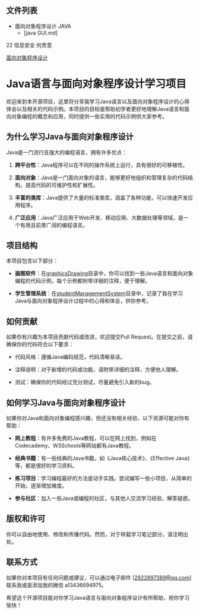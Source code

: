 

## 文件列表

- 面向对象程序设计 JAVA
    - [java GUI.md]

22 信息安全 何贵意 

[面向对象程序设计](https://github.com/ShiyuBanzhou/-JAVA/tree/main)
# Java语言与面向对象程序设计学习项目

欢迎来到本开源项目，这里将分享我学习Java语言以及面向对象程序设计的心得体会以及相关的代码示例。本项目的目标是帮助初学者更好地理解Java语言和面向对象编程的概念和应用，同时提供一些实用的代码示例供大家参考。

## 为什么学习Java与面向对象程序设计

Java是一门流行且强大的编程语言，拥有许多优点：

1. **跨平台性**：Java程序可以在不同的操作系统上运行，具有很好的可移植性。

2. **面向对象**：Java是一门面向对象的语言，能够更好地组织和管理复杂的代码结构，提高代码的可维护性和扩展性。

3. **丰富的类库**：Java提供了大量的标准类库，涵盖了各种功能，可以快速开发应用程序。

4. **广泛应用**：Java广泛应用于Web开发、移动应用、大数据处理等领域，是一个有用且前景广阔的编程语言。

## 项目结构

本项目包含以下部分：

- **画图软件**：在[graphicsDrawing](https://github.com/ShiyuBanzhou/-JAVA/tree/main/graphicsDrawing)目录中，你可以找到一些Java语言和面向对象编程的代码示例，每个示例都附带详细的注释，便于理解。

- **学生管理系统**：在[studentManagementSystem](https://github.com/ShiyuBanzhou/-JAVA/tree/main/studentManagementSystem)目录中，记录了我在学习Java与面向对象程序设计过程中的心得和体会，供你参考。

## 如何贡献

如果你有兴趣为本项目贡献代码或改进，欢迎提交Pull Request。在提交之前，请确保你的代码符合以下要求：

- 代码风格：遵循Java编码规范，代码清晰易读。

- 注释说明：对于新增的代码或功能，请附带详细的注释，方便他人理解。

- 测试：确保你的代码经过充分测试，尽量避免引入新的bug。

## 如何学习Java与面向对象程序设计

如果你对Java和面向对象编程感兴趣，但还没有相关经验，以下资源可能对你有帮助：

- **网上教程**：有许多免费的Java教程，可以在网上找到，例如在Codecademy、W3Schools等网站都有Java教程。

- **经典书籍**：有一些经典的Java书籍，如《Java核心技术》、《Effective Java》等，都是很好的学习资料。

- **练习项目**：学习编程最好的方法是动手实践。尝试编写一些小项目，从简单的开始，逐渐增加难度。

- **参与社区**：加入一些Java或编程的社区，与其他人交流学习经验，解答疑惑。

## 版权和许可

你可以自由地使用、修改和传播代码。然而，对于转载学习笔记部分，请注明出处。

## 联系方式

如果你对本项目有任何问题或建议，可以通过电子邮件 [2922897389@qq.com] 联系我或是添加我的微信 a13436694975。

希望这个开源项目能对你学习Java语言与面向对象程序设计有所帮助，祝你学习愉快！

